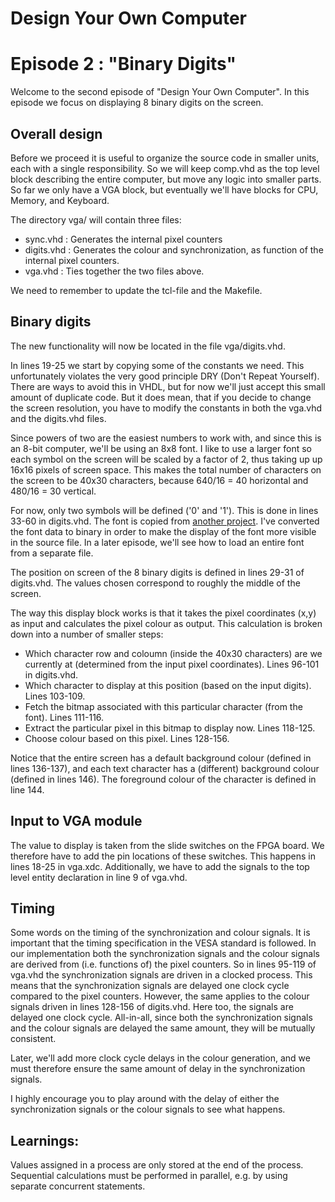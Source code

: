 # Design Your Own Computer
# Episode 2 : "Binary Digits"

Welcome to the second episode of "Design Your Own Computer". In this
episode we focus on displaying 8 binary digits on the screen.

## Overall design

Before we proceed it is useful to organize the source code in smaller units,
each with a single responsibility. So we will keep comp.vhd as the top level
block describing the entire computer, but move any logic into smaller parts. So
far we only have a VGA block, but eventually we'll have blocks for CPU, Memory,
and Keyboard.

The directory vga/ will contain three files:
* sync.vhd   : Generates the internal pixel counters
* digits.vhd : Generates the colour and synchronization, as function of the internal
pixel counters.
* vga.vhd    : Ties together the two files above.

We need to remember to update the tcl-file and the Makefile.

## Binary digits

The new functionality will now be located in the file vga/digits.vhd.

In lines 19-25 we start by copying some of the constants we need.
This unfortunately violates the very good principle DRY (Don't Repeat
Yourself). There are ways to avoid this in VHDL, but for now we'll just accept
this small amount of duplicate code. But it does mean, that if you decide to
change the screen resolution, you have to modify the constants in both the
vga.vhd and the digits.vhd files.

Since powers of two are the easiest numbers to work with, and since this
is an 8-bit computer, we'll be using an 8x8 font. I like to use a larger font
so each symbol on the screen will be scaled by a factor of 2, thus taking up
up 16x16 pixels of screen space. This makes the total number of 
characters on the screen to be 40x30 characters, because 640/16 = 40 horizontal
and 480/16 = 30 vertical.

For now, only two symbols will be defined ('0' and '1'). This is done in lines
33-60 in digits.vhd. The font is copied from
[another project](https://github.com/dhepper/font8x8/blob/master/font8x8_basic.h).
I've converted the font data to binary in order to make the display of the font
more visible in the source file.  In a later episode, we'll see how to load an
entire font from a separate file.

The position on screen of the 8 binary digits is defined in lines 29-31 of
digits.vhd. The values chosen correspond to roughly the middle of the screen.

The way this display block works is that it takes the pixel coordinates (x,y)
as input and calculates the pixel colour as output. This calculation is broken
down into
a number of smaller steps:
* Which character row and coloumn (inside the 40x30 characters) are we
  currently at (determined from the input pixel coordinates). Lines 96-101 in digits.vhd.
* Which character to display at this position (based on the input digits). Lines 103-109.
* Fetch the bitmap associated with this particular character (from the font). Lines 111-116.
* Extract the particular pixel in this bitmap to display now. Lines 118-125.
* Choose colour based on this pixel. Lines 128-156.

Notice that the entire screen has a default background colour (defined in lines
136-137), and each text character has a (different) background colour (defined
in lines 146). The foreground colour of the character is defined in line 144.

## Input to VGA module
The value to display is taken from the slide switches on the FPGA board. We
therefore have to add the pin locations of these switches. This happens in
lines 18-25 in vga.xdc.  Additionally, we have to add the signals to the top
level entity declaration in line 9 of vga.vhd.

## Timing
Some words on the timing of the synchronization and colour signals. It is
important that the timing specification in the VESA standard is followed. In
our implementation both the synchronization signals and the colour signals are
derived from (i.e. functions of) the pixel counters. So in lines 95-119 of
vga.vhd the synchronization signals are driven in a clocked process. This means
that the synchronization signals are delayed one clock cycle compared to the
pixel counters. However, the same applies to the colour signals driven in lines
128-156 of digits.vhd. Here too, the signals are delayed one clock cycle.
All-in-all, since both the synchronization signals and the colour signals are
delayed the same amount, they will be mutually consistent.

Later, we'll add more clock cycle delays in the colour generation, and we must
therefore ensure the same amount of delay in the synchronization signals.

I highly encourage you to play around with the delay of either the
synchronization signals or the colour signals to see what happens.

## Learnings:
Values assigned in a process are only stored at the end of the process.
Sequential calculations must be performed in parallel, e.g. by using separate
concurrent statements.

